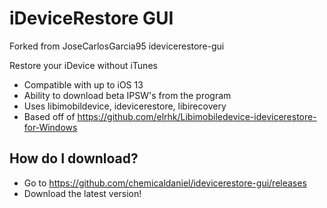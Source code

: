 # iDeviceRestore GUI
Forked from JoseCarlosGarcia95 idevicerestore-gui

Restore your iDevice without iTunes

- Compatible with up to iOS 13
- Ability to download beta IPSW's from the program
- Uses libimobildevice, idevicerestore, libirecovery
- Based off of https://github.com/elrhk/Libimobiledevice-idevicerestore-for-Windows

## How do I download?
- Go to https://github.com/chemicaldaniel/idevicerestore-gui/releases
- Download the latest version!
